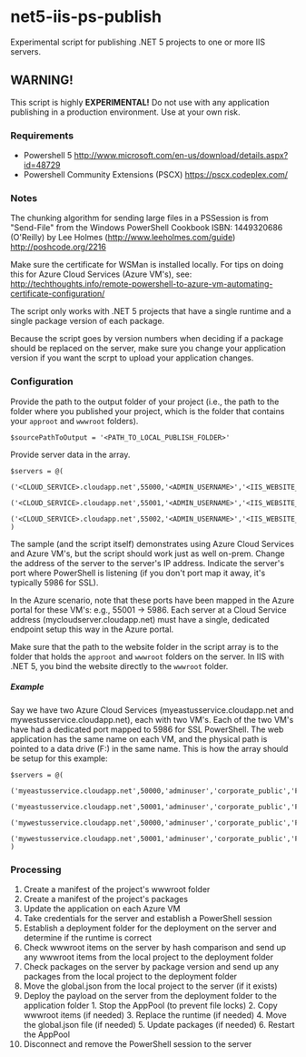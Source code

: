 # net5-iis-ps-publish
Experimental script for publishing .NET 5 projects to one or more IIS servers.
## WARNING!
This script is highly **EXPERIMENTAL!** Do not use with any application publishing in a production environment. Use at your own risk.
### Requirements
- Powershell 5 http://www.microsoft.com/en-us/download/details.aspx?id=48729
- Powershell Community Extensions (PSCX) https://pscx.codeplex.com/
### Notes
The chunking algorithm for sending large files in a PSSession is from "Send-File" from the Windows PowerShell Cookbook ISBN: 1449320686 (O'Reilly) by Lee Holmes (http://www.leeholmes.com/guide) http://poshcode.org/2216

Make sure the certificate for WSMan is installed locally. For tips on doing this for Azure Cloud Services (Azure VM's), see: http://techthoughts.info/remote-powershell-to-azure-vm-automating-certificate-configuration/

The script only works with .NET 5 projects that have a single runtime and a single package version of each package.

Because the script goes by version numbers when deciding if a package should be replaced on the server, make sure you change your application version if you want the scrpt to upload your application changes.
### Configuration
Provide the path to the output folder of your project (i.e., the path to the folder where you published your project, which is the folder that contains your `approot` and `wwwroot` folders).
```
$sourcePathToOutput = '<PATH_TO_LOCAL_PUBLISH_FOLDER>'
```
Provide server data in the array.
```
$servers = @(
    ('<CLOUD_SERVICE>.cloudapp.net',55000,'<ADMIN_USERNAME>','<IIS_WEBSITE_NAME>','<PATH_TO_WEBSITE_FOLDER>'),
    ('<CLOUD_SERVICE>.cloudapp.net',55001,'<ADMIN_USERNAME>','<IIS_WEBSITE_NAME>','<PATH_TO_WEBSITE_FOLDER>'),
    ('<CLOUD_SERVICE>.cloudapp.net',55002,'<ADMIN_USERNAME>','<IIS_WEBSITE_NAME>','<PATH_TO_WEBSITE_FOLDER>')
)
```
The sample (and the script itself) demonstrates using Azure Cloud Services and Azure VM's, but the script should work just as well on-prem. Change the address of the server to the server's IP address. Indicate the server's port where PowerShell is listening (if you don't port map it away, it's typically 5986 for SSL).

In the Azure scenario, note that these ports have been mapped in the Azure portal for these VM's: e.g., 55001 -> 5986. Each server at a Cloud Service address (mycloudserver.cloudapp.net) must have a single, dedicated endpoint setup this way in the Azure portal.

Make sure that the path to the website folder in the script array is to the folder that holds the `approot` and `wwwroot` folders on the server. In IIS with .NET 5, you bind the website directly to the `wwwroot` folder.

##### Example
Say we have two Azure Cloud Services (myeastusservice.cloudapp.net and mywestusservice.cloudapp.net), each with two VM's. Each of the two VM's have had a dedicated port mapped to 5986 for SSL PowerShell. The web application has the same name on each VM, and the physical path is pointed to a data drive (F:) in the same name. This is how the array should be setup for this example:
```
$servers = @(
    ('myeastusservice.cloudapp.net',50000,'adminuser','corporate_public','F:\corporate_public'),
    ('myeastusservice.cloudapp.net',50001,'adminuser','corporate_public','F:\corporate_public'),
    ('mywestusservice.cloudapp.net',50000,'adminuser','corporate_public','F:\corporate_public'),
    ('mywestusservice.cloudapp.net',50001,'adminuser','corporate_public','F:\corporate_public')
)
```
### Processing
1. Create a manifest of the project's wwwroot folder
2. Create a manifest of the project's packages
3. Update the application on each Azure VM
  1. Take credentials for the server and establish a PowerShell session
  2. Establish a deployment folder for the deployment on the server and determine if the runtime is correct
  3. Check wwwroot items on the server by hash comparison and send up any wwwroot items from the local project to the deployment folder
  4. Check packages on the server by package version and send up any packages from the local project to the deployment folder
  5. Move the global.json from the local project to the server (if it exists)
  6. Deploy the payload on the server from the deployment folder to the application folder
    1. Stop the AppPool (to prevent file locks)
    2. Copy wwwroot items (if needed)
    3. Replace the runtime (if needed)
    4. Move the global.json file (if needed)
    5. Update packages (if needed)
    6. Restart the AppPool
  7. Disconnect and remove the PowerShell session to the server